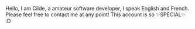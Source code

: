 Hello, I am Cilde, a amateur software developer, I speak English and French. Please feel free to contact me at any point! This account is so ✨SPECIAL✨ :D
<!---
Cilde/Cilde is a ✨ special ✨ repository because its `README.md` (this file) appears on your GitHub profile.
You can click the Preview link to take a look at your changes.
--->
